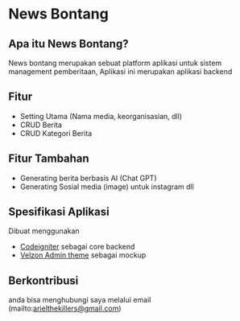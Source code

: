 # News Bontang

## Apa itu News Bontang?

News bontang merupakan sebuat platform aplikasi untuk sistem management pemberitaan,
Aplikasi ini merupakan aplikasi backend

## Fitur

- Setting Utama (Nama media, keorganisasian, dll)
- CRUD Berita
- CRUD Kategori Berita

## Fitur Tambahan

- Generating berita berbasis AI (Chat GPT)
- Generating Sosial media (image) untuk instagram dll

## Spesifikasi Aplikasi

Dibuat menggunakan

- [Codeigniter](https://codeigniter.com/) sebagai core backend
- [Velzon Admin theme](https://themesbrand.com/velzon/) sebagai mockup

## Berkontribusi

anda bisa menghubungi saya melalui email (mailto:arielthekillers@gmail.com)
